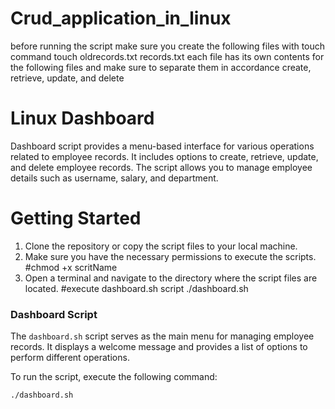 # Crud_application_in_linux
before running the script make sure you create the following files with touch command
touch oldrecords.txt records.txt 
each file has its own contents  for the following files and make sure to separate them in accordance 
create, retrieve, update, and delete

# Linux Dashboard

 Dashboard script provides a menu-based interface for various operations related to employee records.
 It includes options to create, retrieve, update, and delete employee records. 
 The script allows you to manage employee details such as username, salary, and department.

# Getting Started

1. Clone the repository or copy the script files to your local machine.
2. Make sure you have the necessary permissions to execute the scripts. #chmod +x scritName
3. Open a terminal and navigate to the directory where the script files are located. #execute dashboard.sh script ./dashboard.sh

### Dashboard Script

The `dashboard.sh` script serves as the main menu for managing employee records. It displays a welcome message and provides a list of options to perform different operations.

To run the script, execute the following command:

```bash
./dashboard.sh

